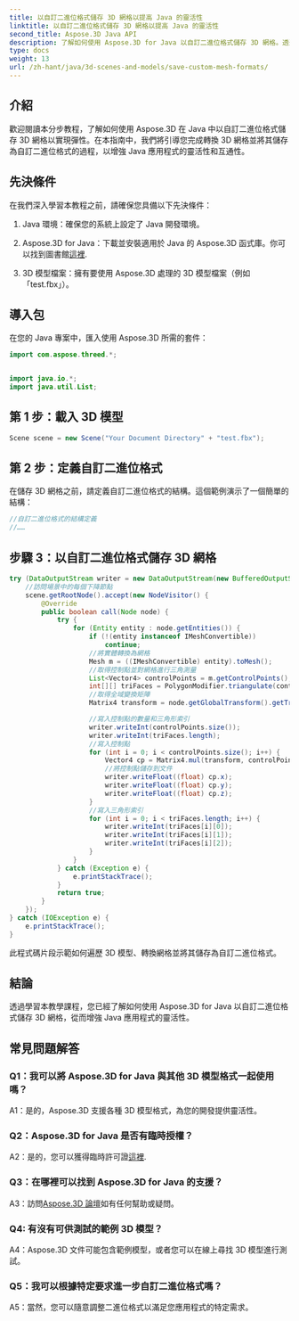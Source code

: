 ```yaml
---
title: 以自訂二進位格式儲存 3D 網格以提高 Java 的靈活性
linktitle: 以自訂二進位格式儲存 3D 網格以提高 Java 的靈活性
second_title: Aspose.3D Java API
description: 了解如何使用 Aspose.3D for Java 以自訂二進位格式儲存 3D 網格。透過此逐步教程增強 Java 應用程式的靈活性。
type: docs
weight: 13
url: /zh-hant/java/3d-scenes-and-models/save-custom-mesh-formats/
---
```

## 介紹

歡迎閱讀本分步教程，了解如何使用 Aspose.3D 在 Java 中以自訂二進位格式儲存 3D 網格以實現彈性。在本指南中，我們將引導您完成轉換 3D 網格並將其儲存為自訂二進位格式的過程，以增強 Java 應用程式的靈活性和互通性。

## 先決條件

在我們深入學習本教程之前，請確保您具備以下先決條件：

1. Java 環境：確保您的系統上設定了 Java 開發環境。

2.  Aspose.3D for Java：下載並安裝適用於 Java 的 Aspose.3D 函式庫。你可以找到圖書館[這裡](https://releases.aspose.com/3d/java/).

3. 3D 模型檔案：擁有要使用 Aspose.3D 處理的 3D 模型檔案（例如「test.fbx」）。

## 導入包

在您的 Java 專案中，匯入使用 Aspose.3D 所需的套件：

```java
import com.aspose.threed.*;


import java.io.*;
import java.util.List;
```

## 第 1 步：載入 3D 模型

```java
Scene scene = new Scene("Your Document Directory" + "test.fbx");
```

## 第 2 步：定義自訂二進位格式

在儲存 3D 網格之前，請定義自訂二進位格式的結構。這個範例演示了一個簡單的結構：

```java
//自訂二進位格式的結構定義
//……
```

## 步驟 3：以自訂二進位格式儲存 3D 網格

```java
try (DataOutputStream writer = new DataOutputStream(new BufferedOutputStream(new FileOutputStream("Your Document Directory" + "Save3DMeshesInCustomBinaryFormat_out")))) {
    //訪問場景中的每個下降節點
    scene.getRootNode().accept(new NodeVisitor() {
        @Override
        public boolean call(Node node) {
            try {
                for (Entity entity : node.getEntities()) {
                    if (!(entity instanceof IMeshConvertible))
                        continue;
                    //將實體轉換為網格
                    Mesh m = ((IMeshConvertible) entity).toMesh();
                    //取得控制點並對網格進行三角測量
                    List<Vector4> controlPoints = m.getControlPoints();
                    int[][] triFaces = PolygonModifier.triangulate(controlPoints, m.getPolygons());
                    //取得全域變換矩陣
                    Matrix4 transform = node.getGlobalTransform().getTransformMatrix();

                    //寫入控制點的數量和三角形索引
                    writer.writeInt(controlPoints.size());
                    writer.writeInt(triFaces.length);
                    //寫入控制點
                    for (int i = 0; i < controlPoints.size(); i++) {
                        Vector4 cp = Matrix4.mul(transform, controlPoints.get(i));
                        //將控制點儲存到文件
                        writer.writeFloat((float) cp.x);
                        writer.writeFloat((float) cp.y);
                        writer.writeFloat((float) cp.z);
                    }
                    //寫入三角形索引
                    for (int i = 0; i < triFaces.length; i++) {
                        writer.writeInt(triFaces[i][0]);
                        writer.writeInt(triFaces[i][1]);
                        writer.writeInt(triFaces[i][2]);
                    }
                }
            } catch (Exception e) {
                e.printStackTrace();
            }
            return true;
        }
    });
} catch (IOException e) {
    e.printStackTrace();
}
```

此程式碼片段示範如何遍歷 3D 模型、轉換網格並將其儲存為自訂二進位格式。

## 結論

透過學習本教學課程，您已經了解如何使用 Aspose.3D for Java 以自訂二進位格式儲存 3D 網格，從而增強 Java 應用程式的靈活性。

## 常見問題解答

### Q1：我可以將 Aspose.3D for Java 與其他 3D 模型格式一起使用嗎？

A1：是的，Aspose.3D 支援各種 3D 模型格式，為您的開發提供靈活性。

### Q2：Aspose.3D for Java 是否有臨時授權？

 A2：是的，您可以獲得臨時許可證[這裡](https://purchase.aspose.com/temporary-license/).

### Q3：在哪裡可以找到 Aspose.3D for Java 的支援？

 A3：訪問[Aspose.3D 論壇](https://forum.aspose.com/c/3d/18)如有任何幫助或疑問。

### Q4: 有沒有可供測試的範例 3D 模型？

A4：Aspose.3D 文件可能包含範例模型，或者您可以在線上尋找 3D 模型進行測試。

### Q5：我可以根據特定要求進一步自訂二進位格式嗎？

A5：當然，您可以隨意調整二進位格式以滿足您應用程式的特定需求。